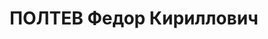 ---
title: ПОЛТЕВ Федор Кириллович
description: 1898 г.р., русский, м.р. г.Москва, м.п. по месту рождения.  Арестован
  21.04.1934. Осужден 01.06.1934 ОСО при коллегии ОГПУ по ст.58-10, 58-12 УК РСФСР
  на 3 года лишения свободы. Прибыл 11.07.1934. Освобожден 24.05.1936.
---